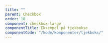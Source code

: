 ```yaml
---
title: ""
parent: Checkbox
order: 10
component: checkbox-large
componentTitle: Eksempel på tjekbokse
componentCode: "/kode/komponenter/tjekboks/"
---
```

